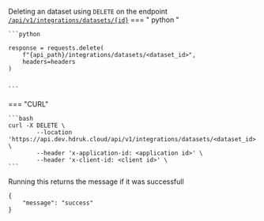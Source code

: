 Deleting an dataset using `DELETE` on the endpoint [`/api/v1/integrations/datasets/{id}`](https://api.dev.hdruk.cloud/api/documentation#/Dataset%20Integrations/create_datasets_from_app)
=== " python "

    ```python

    response = requests.delete(
        f"{api_path}/integrations/datasets/<dataset_id>",
        headers=headers
    )


    ```

=== "CURL"

    ```bash
    curl -X DELETE \
            --location 'https://api.dev.hdruk.cloud/api/v1/integrations/datasets/<dataset_id>' \
            --header 'x-application-id: <application id>' \
            --header 'x-client-id: <client id>' \
    ```

Running this returns the message if it was successfull

```
{
    "message": "success"
}
```
